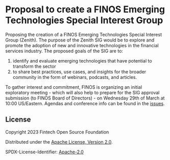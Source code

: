 # Proposal to create a FINOS Emerging Technologies Special Interest Group

Proposing the creation of a FINOS Emerging Technologies Special Interest Group (Zenith). The purpose of the Zenith SIG would be to explore and promote the adoption of new and innovative technologies in the financial services industry. The proposed goals of the SIG are to:
1. identify and evaluate emerging technologies that have potential to transform the sector 
2. to share best practices, use cases, and insights for the broader community in the form of webinars, podcasts, and articles.

To gather interest and commitment, FINOS is organizing an initial exploratory meeting - which will also help to prepare for the SIG approval submission (to FINOS Board of Directors) - on Wednesday 29th of March at 10:00 US/Eastern. Agendas and conference info can be found in the [issues](https://github.com/finos-labs/emerging-technologies/issues). 

## License

Copyright 2023 Fintech Open Source Foundation

Distributed under the [Apache License, Version 2.0](http://www.apache.org/licenses/LICENSE-2.0).

SPDX-License-Identifier: [Apache-2.0](https://spdx.org/licenses/Apache-2.0)
